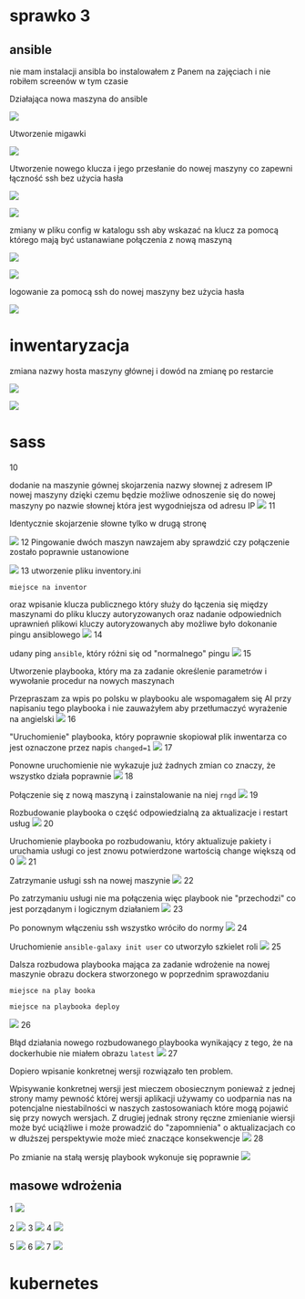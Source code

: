 # sprawko 3

## ansible

nie mam instalacji ansibla bo instalowałem z Panem na zajęciach i nie robiłem screenów w tym czasie


Działająca nowa maszyna do ansible

![](./screeny/ansible/screen1.jpg)

Utworzenie migawki

![](./screeny/ansible/screen2.jpg)

Utworzenie nowego klucza i jego przesłanie do nowej maszyny co zapewni łączność ssh bez użycia hasła

![](./screeny/ansible/screen3.jpg)

![](./screeny/ansible/screen4.jpg)

zmiany w pliku config w katalogu ssh aby wskazać na klucz za pomocą którego mają być ustanawiane połączenia z nową maszyną

![](./screeny/ansible/screen5.jpg)

![](./screeny/ansible/screen6.jpg)

logowanie za pomocą ssh do nowej maszyny bez użycia hasła

![](./screeny/ansible/screen7.jpg)

# inwentaryzacja

zmiana nazwy hosta maszyny głównej i dowód na zmianę po restarcie

![](./screeny/ansible/screen8.jpg)

![](./screeny/ansible/screen9.jpg)


# sass

10

dodanie na maszynie gównej skojarzenia nazwy słownej z adresem IP nowej maszyny dzięki czemu będzie możliwe odnoszenie się do nowej maszyny po nazwie słownej która jest wygodniejsza od adresu IP
![](./screeny/ansible/screen10.jpg)
11

Identycznie skojarzenie słowne tylko w drugą stronę

![](./screeny/ansible/screen11.jpg)
12
Pingowanie dwóch maszyn nawzajem aby sprawdzić czy połączenie zostało poprawnie ustanowione

![](./screeny/ansible/screen12.jpg)
13
utworzenie pliku inventory.ini
```
miejsce na inventor
```

oraz wpisanie klucza publicznego który służy do łączenia się między maszynami do pliku kluczy autoryzowanych oraz nadanie odpowiednich uprawnień plikowi kluczy autoryzowanych aby możliwe było dokonanie pingu ansiblowego
![](./screeny/ansible/screen13.jpg)
14

udany ping ```ansible```, który różni się od "normalnego" pingu 
![](./screeny/ansible/screen14.jpg)
15

Utworzenie playbooka, który ma za zadanie określenie parametrów i wywołanie procedur na nowych maszynach

Przepraszam za wpis po polsku w playbooku ale wspomagałem się AI przy napisaniu tego playbooka i nie zauważyłem aby przetłumaczyć wyrażenie na angielski
![](./screeny/ansible/screen15.jpg)
16

"Uruchomienie" playbooka, który poprawnie skopiował plik inwentarza co jest oznaczone przez napis ```changed=1``` 
![](./screeny/ansible/screen16.jpg)
17

Ponowne uruchomienie nie wykazuje już żadnych zmian co znaczy, że wszystko działa poprawnie
![](./screeny/ansible/screen17.jpg)
18

Połączenie się z nową maszyną i zainstalowanie na niej ```rngd```
![](./screeny/ansible/screen18.jpg)
19

Rozbudowanie playbooka o część odpowiedzialną za aktualizacje i restart usług
![](./screeny/ansible/screen19.jpg)
20

Uruchomienie playbooka po rozbudowaniu, który aktualizuje pakiety i uruchamia usługi co jest znowu potwierdzone wartością change większą od 0
![](./screeny/ansible/screen20.jpg)
21

Zatrzymanie usługi ssh na nowej maszynie
![](./screeny/ansible/screen21.jpg)
22

Po zatrzymaniu usługi nie ma połączenia więc playbook nie "przechodzi" co jest porządanym i logicznym działaniem
![](./screeny/ansible/screen22.jpg)
23

Po ponownym włączeniu ssh wszystko wróciło do normy
![](./screeny/ansible/screen23.jpg)
24

Uruchomienie ```ansible-galaxy init user``` co utworzyło szkielet roli
![](./screeny/ansible/screen24.jpg)
25

Dalsza rozbudowa playbooka mająca za zadanie wdrożenie na nowej maszynie obrazu dockera stworzonego w poprzednim sprawozdaniu

```
miejsce na play booka
```

```
miejsce na playbooka deploy
```

![](./screeny/ansible/screen25.jpg)
26

Błąd działania nowego rozbudowanego playbooka wynikający z tego, że na dockerhubie nie miałem obrazu ```latest``` 
![](./screeny/ansible/screen26.jpg)
27

Dopiero wpisanie konkretnej wersji rozwiązało ten problem. 

Wpisywanie konkretnej wersji jest mieczem obosiecznym ponieważ z jednej strony mamy pewność której wersji aplikacji używamy co uodparnia nas na potencjalne niestabilności w naszych zastosowaniach które mogą pojawić się przy nowych wersjach. Z drugiej jednak strony ręczne zmienianie wiersji może być uciążliwe i może prowadzić do "zapomnienia" o aktualizacjach co w dłuższej perspektywie może mieć znaczące konsekwencje
![](./screeny/ansible/screen27.jpg)
28

Po zmianie na stałą wersję playbook wykonuje się poprawnie
![](./screeny/ansible/screen28.jpg)



## masowe wdrożenia 
1
![](./screeny/lab9/screen1.jpg)

2
![](./screeny/lab9/screen2.jpg)
3
![](./screeny/lab9/screen3.jpg)
4
![](./screeny/lab9/screen4.jpg)

5
![](./screeny/lab9/screen5.jpg)
6
![](./screeny/lab9/screen6.jpg)
7
![](./screeny/lab9/screen7.jpg)


# kubernetes